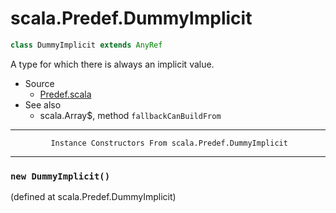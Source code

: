 
#                          scala.Predef.DummyImplicit                          #

```scala
class DummyImplicit extends AnyRef
```

A type for which there is always an implicit value.

* Source
  * [Predef.scala](https://github.com/scala/scala/tree/6d09a1ba5f/src/library/scala/Predef.scala#L1)
* See also
  * scala.Array$, method `fallbackCanBuildFrom`


--------------------------------------------------------------------------------
             Instance Constructors From scala.Predef.DummyImplicit
--------------------------------------------------------------------------------


### `new DummyImplicit()`                                                    ###
(defined at scala.Predef.DummyImplicit)
